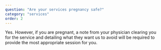 ```yaml
---
question: "Are your services pregnancy safe?"
category: "services"
order: 2
---
```


Yes.
However, if you are pregnant, a note from your physician clearing you for the service and detailing what they want us to avoid will be required to provide the most appropriate session for you.
